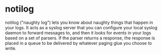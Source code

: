# notilog

notilog ("naughty log") lets you know about naughty things that happen in your
logs. It acts as a syslog server that you can configure your local syslog
daemon to forward messages to, and then it looks for events in your logs based
on a set of parsers. If the parser returns a response, the response is placed
in a queue to be delivered by whatever paging glue you choose to write.
